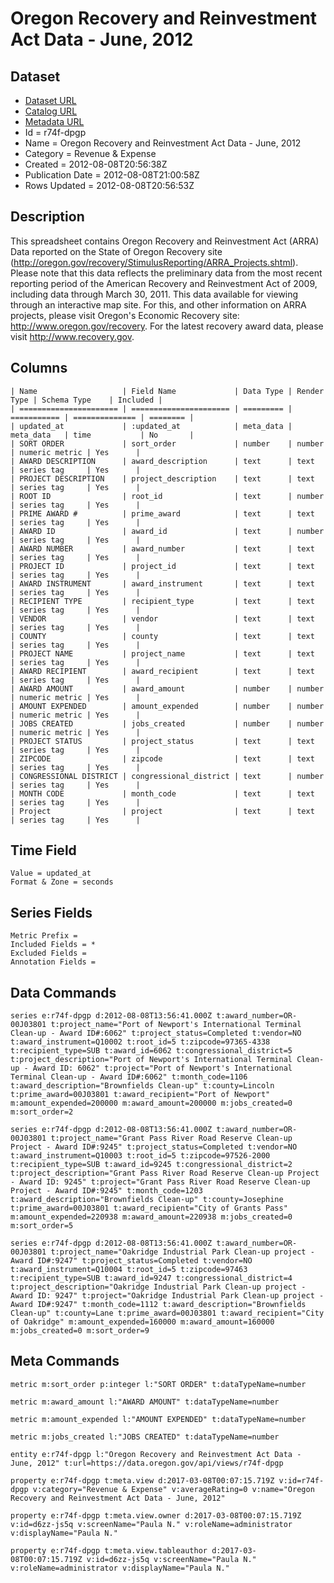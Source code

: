 # Oregon Recovery and Reinvestment Act Data - June, 2012

## Dataset

* [Dataset URL](https://data.oregon.gov/api/views/r74f-dpgp/rows.json?max_rows=100)
* [Catalog URL](https://catalog.data.gov/dataset/oregon-recovery-and-reinvestment-act-data-june-2012-371c3)
* [Metadata URL](https://data.oregon.gov/api/views/r74f-dpgp)
* Id = r74f-dpgp
* Name = Oregon Recovery and Reinvestment Act Data - June, 2012
* Category = Revenue & Expense
* Created = 2012-08-08T20:56:38Z
* Publication Date = 2012-08-08T21:00:58Z
* Rows Updated = 2012-08-08T20:56:53Z

## Description

This spreadsheet contains Oregon Recovery and Reinvestment Act (ARRA) Data reported on the State of Oregon Recovery site (http://oregon.gov/recovery/StimulusReporting/ARRA_Projects.shtml). Please note that this data reflects the preliminary data from the most recent reporting period of the American Recovery and Reinvestment Act of 2009, including data through March 30, 2011. This data available for viewing through an interactive map site. For this, and other information on ARRA projects, please visit Oregon's Economic Recovery site: http://www.oregon.gov/recovery. For the latest recovery award data, please visit http://www.recovery.gov.

## Columns

```ls
| Name                   | Field Name             | Data Type | Render Type | Schema Type    | Included | 
| ====================== | ====================== | ========= | =========== | ============== | ======== | 
| updated_at             | :updated_at            | meta_data | meta_data   | time           | No       | 
| SORT ORDER             | sort_order             | number    | number      | numeric metric | Yes      | 
| AWARD DESCRIPTION      | award_description      | text      | text        | series tag     | Yes      | 
| PROJECT DESCRIPTION    | project_description    | text      | text        | series tag     | Yes      | 
| ROOT ID                | root_id                | text      | number      | series tag     | Yes      | 
| PRIME AWARD #          | prime_award            | text      | text        | series tag     | Yes      | 
| AWARD ID               | award_id               | text      | number      | series tag     | Yes      | 
| AWARD NUMBER           | award_number           | text      | text        | series tag     | Yes      | 
| PROJECT ID             | project_id             | text      | text        | series tag     | Yes      | 
| AWARD INSTRUMENT       | award_instrument       | text      | text        | series tag     | Yes      | 
| RECIPIENT TYPE         | recipient_type         | text      | text        | series tag     | Yes      | 
| VENDOR                 | vendor                 | text      | text        | series tag     | Yes      | 
| COUNTY                 | county                 | text      | text        | series tag     | Yes      | 
| PROJECT NAME           | project_name           | text      | text        | series tag     | Yes      | 
| AWARD RECIPIENT        | award_recipient        | text      | text        | series tag     | Yes      | 
| AWARD AMOUNT           | award_amount           | number    | number      | numeric metric | Yes      | 
| AMOUNT EXPENDED        | amount_expended        | number    | number      | numeric metric | Yes      | 
| JOBS CREATED           | jobs_created           | number    | number      | numeric metric | Yes      | 
| PROJECT STATUS         | project_status         | text      | text        | series tag     | Yes      | 
| ZIPCODE                | zipcode                | text      | text        | series tag     | Yes      | 
| CONGRESSIONAL DISTRICT | congressional_district | text      | number      | series tag     | Yes      | 
| MONTH CODE             | month_code             | text      | text        | series tag     | Yes      | 
| Project                | project                | text      | text        | series tag     | Yes      | 
```

## Time Field

```ls
Value = updated_at
Format & Zone = seconds
```

## Series Fields

```ls
Metric Prefix = 
Included Fields = *
Excluded Fields = 
Annotation Fields = 
```

## Data Commands

```ls
series e:r74f-dpgp d:2012-08-08T13:56:41.000Z t:award_number=OR-00J03801 t:project_name="Port of Newport's International Terminal Clean-up - Award ID#:6062" t:project_status=Completed t:vendor=NO t:award_instrument=Q10002 t:root_id=5 t:zipcode=97365-4338 t:recipient_type=SUB t:award_id=6062 t:congressional_district=5 t:project_description="Port of Newport's International Terminal Clean-up - Award ID: 6062" t:project="Port of Newport's International Terminal Clean-up - Award ID#:6062" t:month_code=1106 t:award_description="Brownfields Clean-up" t:county=Lincoln t:prime_award=00J03801 t:award_recipient="Port of Newport" m:amount_expended=200000 m:award_amount=200000 m:jobs_created=0 m:sort_order=2

series e:r74f-dpgp d:2012-08-08T13:56:41.000Z t:award_number=OR-00J03801 t:project_name="Grant Pass River Road Reserve Clean-up Project - Award ID#:9245" t:project_status=Completed t:vendor=NO t:award_instrument=Q10003 t:root_id=5 t:zipcode=97526-2000 t:recipient_type=SUB t:award_id=9245 t:congressional_district=2 t:project_description="Grant Pass River Road Reserve Clean-up Project - Award ID: 9245" t:project="Grant Pass River Road Reserve Clean-up Project - Award ID#:9245" t:month_code=1203 t:award_description="Brownfields Clean-up" t:county=Josephine t:prime_award=00J03801 t:award_recipient="City of Grants Pass" m:amount_expended=220938 m:award_amount=220938 m:jobs_created=0 m:sort_order=5

series e:r74f-dpgp d:2012-08-08T13:56:41.000Z t:award_number=OR-00J03801 t:project_name="Oakridge Industrial Park Clean-up project - Award ID#:9247" t:project_status=Completed t:vendor=NO t:award_instrument=Q10004 t:root_id=5 t:zipcode=97463 t:recipient_type=SUB t:award_id=9247 t:congressional_district=4 t:project_description="Oakridge Industrial Park Clean-up project - Award ID: 9247" t:project="Oakridge Industrial Park Clean-up project - Award ID#:9247" t:month_code=1112 t:award_description="Brownfields Clean-up" t:county=Lane t:prime_award=00J03801 t:award_recipient="City of Oakridge" m:amount_expended=160000 m:award_amount=160000 m:jobs_created=0 m:sort_order=9
```

## Meta Commands

```ls
metric m:sort_order p:integer l:"SORT ORDER" t:dataTypeName=number

metric m:award_amount l:"AWARD AMOUNT" t:dataTypeName=number

metric m:amount_expended l:"AMOUNT EXPENDED" t:dataTypeName=number

metric m:jobs_created l:"JOBS CREATED" t:dataTypeName=number

entity e:r74f-dpgp l:"Oregon Recovery and Reinvestment Act Data - June, 2012" t:url=https://data.oregon.gov/api/views/r74f-dpgp

property e:r74f-dpgp t:meta.view d:2017-03-08T00:07:15.719Z v:id=r74f-dpgp v:category="Revenue & Expense" v:averageRating=0 v:name="Oregon Recovery and Reinvestment Act Data - June, 2012"

property e:r74f-dpgp t:meta.view.owner d:2017-03-08T00:07:15.719Z v:id=d6zz-js5q v:screenName="Paula N." v:roleName=administrator v:displayName="Paula N."

property e:r74f-dpgp t:meta.view.tableauthor d:2017-03-08T00:07:15.719Z v:id=d6zz-js5q v:screenName="Paula N." v:roleName=administrator v:displayName="Paula N."
```